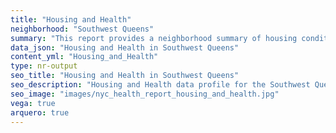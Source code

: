 ```yaml
---
title: "Housing and Health"
neighborhood: "Southwest Queens"
summary: "This report provides a neighborhood summary of housing conditions and related health outcomes. It also describes population characteristics that can increase vulnerability to housing hazards."
data_json: "Housing and Health in Southwest Queens"
content_yml: "Housing_and_Health"
type: nr-output
seo_title: "Housing and Health in Southwest Queens"
seo_description: "Housing and Health data profile for the Southwest Queens neighborhood of NYC."
seo_image: "images/nyc_health_report_housing_and_health.jpg"
vega: true
arquero: true
---
```

